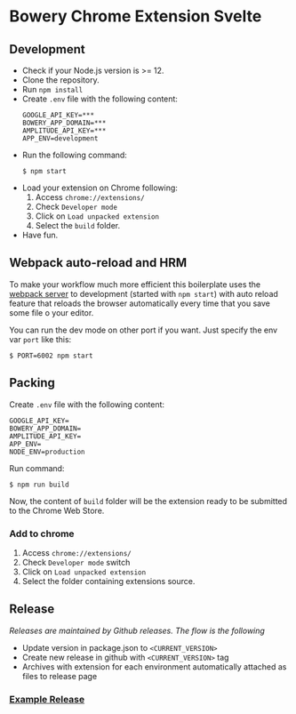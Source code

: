 # Bowery Chrome Extension Svelte

## Development
* Check if your Node.js version is >= 12.
* Clone the repository.
* Run `npm install`
* Create `.env` file with the following content:
    ```
    GOOGLE_API_KEY=***
    BOWERY_APP_DOMAIN=***
    AMPLITUDE_API_KEY=***
    APP_ENV=development
    ```
* Run the following command:
    ```
    $ npm start
    ```
* Load your extension on Chrome following:
    1. Access `chrome://extensions/`
    2. Check `Developer mode`
    3. Click on `Load unpacked extension`
    4. Select the `build` folder.
* Have fun.


## Webpack auto-reload and HRM
To make your workflow much more efficient this boilerplate uses the [webpack server](https://webpack.github.io/docs/webpack-dev-server.html) to development (started with `npm start`) with auto reload feature that reloads the browser automatically every time that you save some file o your editor.

You can run the dev mode on other port if you want. Just specify the env var `port` like this:

```
$ PORT=6002 npm start
```

## Packing
Create `.env` file with the following content:

```
GOOGLE_API_KEY=
BOWERY_APP_DOMAIN=
AMPLITUDE_API_KEY=
APP_ENV=
NODE_ENV=production
```
Run command:
```
$ npm run build
```
Now, the content of `build` folder will be the extension ready to be submitted to the Chrome Web Store.

### Add to chrome
1. Access `chrome://extensions/`
2. Check `Developer mode` switch
3. Click on `Load unpacked extension`
4. Select the folder containing extensions source.

## Release
_Releases are maintained by Github releases. The flow is the following_
* Update version in package.json to `<CURRENT_VERSION>`
* Create new release in github with `<CURRENT_VERSION>` tag
* Archives with extension for each environment automatically attached as files to release page
### [Example Release](https://github.com/Bowery-RES/chrome-extension/releases/tag/v2.1.6)
